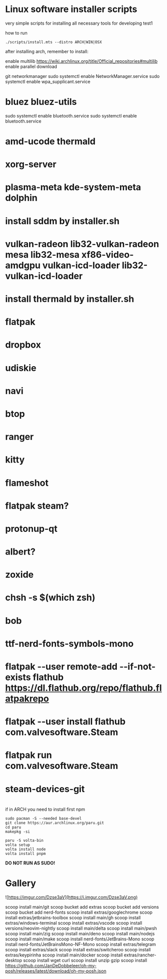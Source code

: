 #
# Linux software installer scripts

very simple scripts for installing all necessary tools for developing
test1

how to run


```shell
./scripts/install.mts --distro ARCH|WIN|OSX
```

after installing arch, remember to install:

enable multilib
https://wiki.archlinux.org/title/Official_repositories#multilib
enable parallel download


git
networkmanager 
sudo systemctl enable NetworkManager.service
sudo systemctl enable wpa_supplicant.service

# bluez bluez-utils
sudo systemctl enable bluetooth.service
sudo systemctl enable bluetooth.service
# amd-ucode thermald
# xorg-server
# plasma-meta kde-system-meta  dolphin
# install sddm by installer.sh
# vulkan-radeon lib32-vulkan-radeon mesa lib32-mesa xf86-video-amdgpu vulkan-icd-loader lib32-vulkan-icd-loader
# install thermald by installer.sh
# flatpak
# dropbox
# udiskie
# navi
# btop
# ranger
# kitty
# flameshot
# flatpak steam?
# protonup-qt
# albert?
# zoxide
# chsh -s $(which zsh)
# bob
# ttf-nerd-fonts-symbols-mono
# 
#  flatpak --user remote-add --if-not-exists flathub https://dl.flathub.org/repo/flathub.flatpakrepo
# flatpak --user install flathub com.valvesoftware.Steam
# flatpak run com.valvesoftware.Steam
# steam-devices-git
# 
# 


if in ARCH you need to install first npm
  
```shell
sudo pacman -S --needed base-devel
git clone https://aur.archlinux.org/paru.git
cd paru
makepkg -si

paru -S volta-bin
volta setup
volta install node
volta install pnpm
```

**DO NOT RUN AS SUDO!**

# Gallery


![https://imgur.com/Dzse3aV](https://i.imgur.com/Dzse3aV.png)


scoop install main/git
scoop bucket add extras
scoop bucket add versions
scoop bucket add nerd-fonts
scoop install extras/googlechrome
scoop install extras/jetbrains-toolbox
scoop install main/gh
scoop install extras/windows-terminal
scoop install extras/vscode
scoop install versions/neovim-nightly
scoop install main/delta
scoop install main/pwsh
scoop install main/zig
scoop install main/deno
scoop install main/nodejs
scoop install main/make
scoop install nerd-fonts/JetBrains-Mono
scoop install nerd-fonts/JetBrainsMono-NF-Mono
scoop install extras/telegram
scoop install extras/slack
scoop install extras/switcheroo
scoop install extras/keypirinha
scoop install main/docker
scoop install extras/rancher-desktop
scoop install wget curl
scoop install unzip gzip
scoop install https://github.com/JanDeDobbeleer/oh-my-posh/releases/latest/download/oh-my-posh.json 
